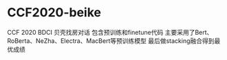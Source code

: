 # CCF2020-beike
CCF 2020 BDCI  贝壳找房对话
包含预训练和finetune代码
主要采用了Bert、RoBerta、NeZha、Electra、MacBert等预训练模型
最后做stacking融合得到最优成绩
